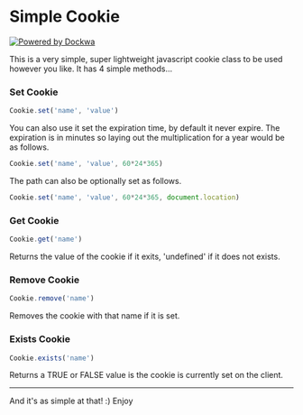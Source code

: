 # Simple Cookie
[![Powered by Dockwa](https://raw.githubusercontent.com/dockwa/openpixel/dockwa/by-dockwa.png)](https://engineering.dockwa.com/)

This is a very simple, super lightweight javascript cookie class to be used however you like. It has 4 simple methods...

### Set Cookie
```javascript
Cookie.set('name', 'value')
```

You can also use it set the expiration time, by default it never expire. The expiration is in minutes so laying out the multiplication for a year would be as follows.

```javascript
Cookie.set('name', 'value', 60*24*365)
```

The path can also be optionally set as follows.

```javascript
Cookie.set('name', 'value', 60*24*365, document.location)
```

### Get Cookie
```javascript
Cookie.get('name')
```

Returns the value of the cookie if it exits, 'undefined' if it does not exists.

### Remove Cookie
```javascript
Cookie.remove('name')
```

Removes the cookie with that name if it is set.

### Exists Cookie
```javascript
Cookie.exists('name')
```

Returns a TRUE or FALSE value is the cookie is currently set on the client.

---
And it's as simple at that! :) Enjoy
